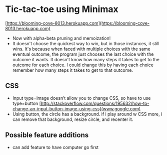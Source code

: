 # Tic-tac-toe using Minimax
[https://blooming-cove-8013.herokuapp.com](https://blooming-cove-8013.herokuapp.com)

* Now with alpha-beta pruning and memoization!
* It doesn't choose the quickest way to win, but in those instances, it still wins. It's because when faced with multiple choices with the same eventual outcome, the program just chooses the last choice with the outcome it wants. It doesn't know how many steps it takes to get to the outcome for each choice. I could change this by having each choice remember how many steps it takes to get to that outcome.

## CSS
* Input type=image doesn’t allow you to change CSS, so have to use type=button [http://stackoverflow.com/questions/195632/how-to-change-an-input-button-image-using-css](www.google.com)
* Using button, the circle has a background. if i play around w CSS more, i can remove that background, resize circle, and recenter it.

## Possible feature additions
* can add feature to have computer go first